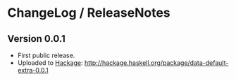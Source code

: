 # ChangeLog / ReleaseNotes


## Version 0.0.1

* First public release.
* Uploaded to [Hackage][]: <http://hackage.haskell.org/package/data-default-extra-0.0.1>



[Hackage]:
  http://hackage.haskell.org/
  "HackageDB (or just Hackage) is a collection of releases of Haskell packages."
